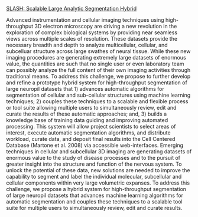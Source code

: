 [SLASH: Scalable Large Analytic Segmentation Hybrid](https://sites.google.com/site/slashsegmentation/)

Advanced instrumentation and cellular imaging techniques using high-throughput 3D electron microscopy are driving a new revolution in the exploration of complex biological systems by providing near seamless views across multiple scales of resolution. These datasets provide the necessary breadth and depth to analyze multicellular, cellular, and subcelluar structure across large swathes of neural tissue. While these new imaging procedures are generating extremely large datasets of enormous value, the quantities are such that no single user or even laboratory team can possibly analyze the full content of their own imaging activities through traditional means. To address this challenge, we propose to further develop and refine a prototype hybrid system for high-throughput segmentation of large neuropil datasets that 1) advances automatic algorithms for segmentation of cellular and sub-cellular structures using machine learning techniques; 2) couples these techniques to a scalable and flexible process or tool suite allowing multiple users to simultaneously review, edit and curate the results of these automatic approaches; and, 3) builds a knowledge base of training data guiding and improving automated processing. This system will allow project scientists to select areas of interest, execute automatic segmentation algorithms, and distribute workload, curate data, and deposit final results into the Cell Centered Database (Martone et al. 2008) via accessible web-interfaces. Emerging techniques in cellular and subcellular 3D imaging are generating datasets of enormous value to the study of disease processes and to the pursuit of greater insight into the structure and function of the nervous system. To unlock the potential of these data, new solutions are needed to improve the capability to segment and label the individual molecular, subcellular and cellular components within very large volumetric expanses. To address this challenge, we propose a hybrid system for high-throughput segmentation of large neuropil datasets that advances machine learning algorithms for automatic segmentation and couples these techniques to a scalable tool suite for multiple users to simultaneously review, edit and curate results.